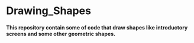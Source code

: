 # Drawing_Shapes
#### This repository contain some of code that draw shapes like introductory screens and some other geometric shapes.
